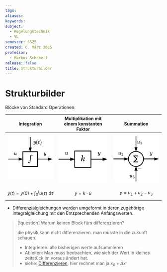 ```yaml
---
tags: 
aliases: 
keywords: 
subject:
  - Regelungstechnik
  - VL
semester: SS25
created: 6. März 2025
professor:
  - Markus Schöberl
release: false
title: Strukturbilder
---
```

 
# Strukturbilder

Blöcke von Standard Operationen:

|                     Integration                      | Multiplikation mit einem konstanten Faktor |                 Summation                 |
| :--------------------------------------------------: | :----------------------------------------: | :---------------------------------------: |
|      ![invert_dark\|300](assets/StruktInt.png)       | ![invert_dark\|300](assets/StruktFakt.png) | ![invert_dark\|300](assets/StruktSum.png) |
| $$y(t) = y(0) + \int_{0}^{t}u(\tau)\mathrm{~d}\tau$$ |               $$y=k\cdot u$$               |          $$y=u_{1}+u_{2}-u_{3}$$          |


- Differenzialgleichungen werden umgeformt in deren zugehörige Integralgleichung mit den Entsprechenden Anfangswerten.

> [!question]  Warum keinen Block fürs differenzieren?
> 
> die physik kann nicht differenzieren. man müsste in die zukunft schauen.
> 
> - Integrieren: alle bisherigen werte aufsummieren
> - Ableiten: Man muss beobachten, wie sich der Wert in kleines zeitstück im voraus ändert hat. 
> - siehe: [Differenzieren](../Mathematik/Analysis/Differenzialrechnung.md#^fig1). hier rechnet man ja $x_{0}+\Delta x$


